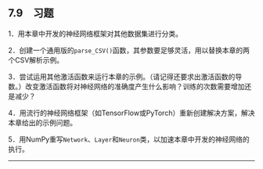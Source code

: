    

## 7.9　习题

1．用本章中开发的神经网络框架对其他数据集进行分类。

2．创建一个通用版的`parse_CSV()`函数，其参数要足够灵活，用以替换本章的两个CSV解析示例。

3．尝试运用其他激活函数来运行本章的示例。（请记得还要求出激活函数的导数。）改变激活函数将对神经网络的准确度产生什么影响？训练的次数需要增加还是减少？

4．用流行的神经网络框架（如TensorFlow或PyTorch）重新创建解决方案，解决本章给出的示例问题。

5．用NumPy重写`Network`、`Layer`和`Neuron`类，以加速本章中开发的神经网络的执行。

---

[^1]: 　Stuart Russell和Peter Norvig 的《人工智能：一种现代的方法（第3版）》（_Artificial Intelligence: A Modern Approach, Third Edition_）。

[^2]: 　鸢尾花数据库也能从本书的GitHub上获取。

[^3]: 　M. Lichman的UCI Machine Learning Repositorg（Irvine，CA：University of California, School of Information and Computer Science，2013）。

[^4]: 　M. Lichman的UCI Machine Learning Repository（Irvine，CA：University of California, School of Information and Computer Science, 2013）。